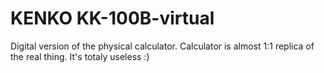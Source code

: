 # KENKO KK-100B-virtual
Digital version of the physical calculator.
Calculator is almost 1:1 replica of the real thing.
It's totaly useless :)
